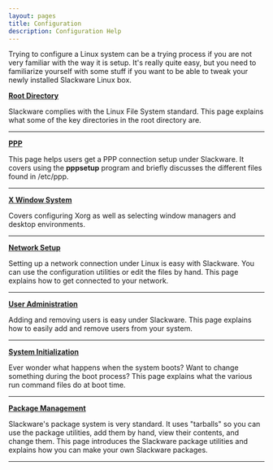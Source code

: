 ```yaml
---
layout: pages
title: Configuration
description: Configuration Help
---
```


Trying to configure a Linux system can be a trying process if you are not very familiar with the way it is setup. It's really quite easy, but you need to familiarize yourself with some stuff if you want to be able to tweak your newly installed Slackware Linux box.

[**Root Directory**](/pages/rootdir)

Slackware complies with the Linux File System standard. This page explains what some of the key directories in the root directory are. 

---

[**PPP**](/pages/ppp)

This page helps users get a PPP connection setup under Slackware. It covers using the **pppsetup** program and briefly discusses the different files found in /etc/ppp. 

---

[**X Window System**](/pages/x) 

Covers configuring Xorg as well as selecting window managers and desktop environments. 

---

[**Network Setup**](/pages/network)

Setting up a network connection under Linux is easy with Slackware. You can use the configuration utilities or edit the files by hand. This page explains how to get connected to your network. 

---

[**User Administration**](/pages/users)

Adding and removing users is easy under Slackware. This page explains how to easily add and remove users from your system. 

---

[**System Initialization**](/pages/init)

Ever wonder what happens when the system boots? Want to change something during the boot process? This page explains what the various run command files do at boot time. 

---

[**Package Management**](/pages/packages)

Slackware's package system is very standard. It uses "tarballs" so you can use the package utilities, add them by hand, view their contents, and change them. This page introduces the Slackware package utilities and explains how you can make your own Slackware packages.

---
